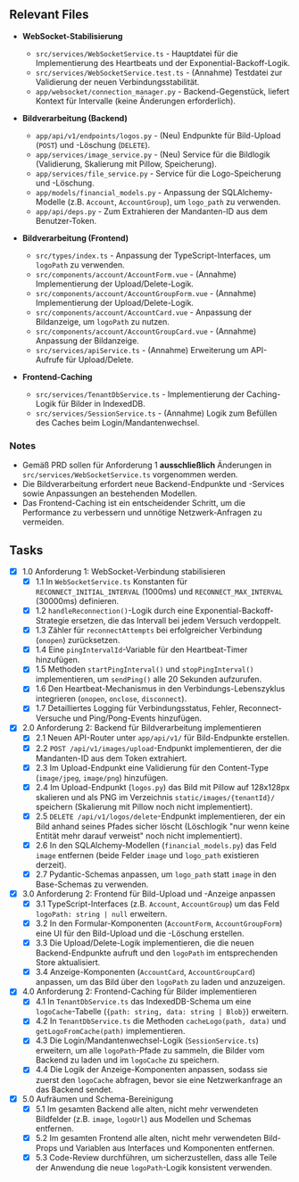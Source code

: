 ## Relevant Files

- **WebSocket-Stabilisierung**
  - `src/services/WebSocketService.ts` - Hauptdatei für die Implementierung des Heartbeats und der Exponential-Backoff-Logik.
  - `src/services/WebSocketService.test.ts` - (Annahme) Testdatei zur Validierung der neuen Verbindungsstabilität.
  - `app/websocket/connection_manager.py` - Backend-Gegenstück, liefert Kontext für Intervalle (keine Änderungen erforderlich).

- **Bildverarbeitung (Backend)**
  - `app/api/v1/endpoints/logos.py` - (Neu) Endpunkte für Bild-Upload (`POST`) und -Löschung (`DELETE`).
  - `app/services/image_service.py` - (Neu) Service für die Bildlogik (Validierung, Skalierung mit Pillow, Speicherung).
  - `app/services/file_service.py` - Service für die Logo-Speicherung und -Löschung.
  - `app/models/financial_models.py` - Anpassung der SQLAlchemy-Modelle (z.B. `Account`, `AccountGroup`), um `logo_path` zu verwenden.
  - `app/api/deps.py` - Zum Extrahieren der Mandanten-ID aus dem Benutzer-Token.

- **Bildverarbeitung (Frontend)**
  - `src/types/index.ts` - Anpassung der TypeScript-Interfaces, um `logoPath` zu verwenden.
  - `src/components/account/AccountForm.vue` - (Annahme) Implementierung der Upload/Delete-Logik.
  - `src/components/account/AccountGroupForm.vue` - (Annahme) Implementierung der Upload/Delete-Logik.
  - `src/components/account/AccountCard.vue` - Anpassung der Bildanzeige, um `logoPath` zu nutzen.
  - `src/components/account/AccountGroupCard.vue` - (Annahme) Anpassung der Bildanzeige.
  - `src/services/apiService.ts` - (Annahme) Erweiterung um API-Aufrufe für Upload/Delete.

- **Frontend-Caching**
  - `src/services/TenantDbService.ts` - Implementierung der Caching-Logik für Bilder in IndexedDB.
  - `src/services/SessionService.ts` - (Annahme) Logik zum Befüllen des Caches beim Login/Mandantenwechsel.

### Notes

- Gemäß PRD sollen für Anforderung 1 **ausschließlich** Änderungen in `src/services/WebSocketService.ts` vorgenommen werden.
- Die Bildverarbeitung erfordert neue Backend-Endpunkte und -Services sowie Anpassungen an bestehenden Modellen.
- Das Frontend-Caching ist ein entscheidender Schritt, um die Performance zu verbessern und unnötige Netzwerk-Anfragen zu vermeiden.

## Tasks

- [x] 1.0 Anforderung 1: WebSocket-Verbindung stabilisieren
  - [x] 1.1 In `WebSocketService.ts` Konstanten für `RECONNECT_INITIAL_INTERVAL` (1000ms) und `RECONNECT_MAX_INTERVAL` (30000ms) definieren.
  - [x] 1.2 `handleReconnection()`-Logik durch eine Exponential-Backoff-Strategie ersetzen, die das Intervall bei jedem Versuch verdoppelt.
  - [x] 1.3 Zähler für `reconnectAttempts` bei erfolgreicher Verbindung (`onopen`) zurücksetzen.
  - [x] 1.4 Eine `pingIntervalId`-Variable für den Heartbeat-Timer hinzufügen.
  - [x] 1.5 Methoden `startPingInterval()` und `stopPingInterval()` implementieren, um `sendPing()` alle 20 Sekunden aufzurufen.
  - [x] 1.6 Den Heartbeat-Mechanismus in den Verbindungs-Lebenszyklus integrieren (`onopen`, `onclose`, `disconnect`).
  - [x] 1.7 Detailliertes Logging für Verbindungsstatus, Fehler, Reconnect-Versuche und Ping/Pong-Events hinzufügen.

- [x] 2.0 Anforderung 2: Backend für Bildverarbeitung implementieren
  - [x] 2.1 Neuen API-Router unter `app/api/v1/` für Bild-Endpunkte erstellen.
  - [x] 2.2 `POST /api/v1/images/upload`-Endpunkt implementieren, der die Mandanten-ID aus dem Token extrahiert.
  - [x] 2.3 Im Upload-Endpunkt eine Validierung für den Content-Type (`image/jpeg`, `image/png`) hinzufügen.
  - [x] 2.4 Im Upload-Endpunkt (`logos.py`) das Bild mit Pillow auf 128x128px skalieren und als PNG im Verzeichnis `static/images/{tenantId}/` speichern (Skalierung mit Pillow noch nicht implementiert).
  - [x] 2.5 `DELETE /api/v1/logos/delete`-Endpunkt implementieren, der ein Bild anhand seines Pfades sicher löscht (Löschlogik "nur wenn keine Entität mehr darauf verweist" noch nicht implementiert).
  - [x] 2.6 In den SQLAlchemy-Modellen (`financial_models.py`) das Feld `image` entfernen (beide Felder `image` und `logo_path` existieren derzeit).
  - [x] 2.7 Pydantic-Schemas anpassen, um `logo_path` statt `image` in den Base-Schemas zu verwenden.

- [x] 3.0 Anforderung 2: Frontend für Bild-Upload und -Anzeige anpassen
  - [x] 3.1 TypeScript-Interfaces (z.B. `Account`, `AccountGroup`) um das Feld `logoPath: string | null` erweitern.
  - [x] 3.2 In den Formular-Komponenten (`AccountForm`, `AccountGroupForm`) eine UI für den Bild-Upload und die -Löschung erstellen.
  - [x] 3.3 Die Upload/Delete-Logik implementieren, die die neuen Backend-Endpunkte aufruft und den `logoPath` im entsprechenden Store aktualisiert.
  - [x] 3.4 Anzeige-Komponenten (`AccountCard`, `AccountGroupCard`) anpassen, um das Bild über den `logoPath` zu laden und anzuzeigen.

- [x] 4.0 Anforderung 2: Frontend-Caching für Bilder implementieren
  - [x] 4.1 In `TenantDbService.ts` das IndexedDB-Schema um eine `logoCache`-Tabelle (`{path: string, data: string | Blob}`) erweitern.
  - [x] 4.2 In `TenantDbService.ts` die Methoden `cacheLogo(path, data)` und `getLogoFromCache(path)` implementieren.
  - [x] 4.3 Die Login/Mandantenwechsel-Logik (`SessionService.ts`) erweitern, um alle `logoPath`-Pfade zu sammeln, die Bilder vom Backend zu laden und im `logoCache` zu speichern.
  - [x] 4.4 Die Logik der Anzeige-Komponenten anpassen, sodass sie zuerst den `logoCache` abfragen, bevor sie eine Netzwerkanfrage an das Backend sendet.

- [x] 5.0 Aufräumen und Schema-Bereinigung
  - [x] 5.1 Im gesamten Backend alle alten, nicht mehr verwendeten Bildfelder (z.B. `image`, `logoUrl`) aus Modellen und Schemas entfernen.
  - [x] 5.2 Im gesamten Frontend alle alten, nicht mehr verwendeten Bild-Props und Variablen aus Interfaces und Komponenten entfernen.
  - [x] 5.3 Code-Review durchführen, um sicherzustellen, dass alle Teile der Anwendung die neue `logoPath`-Logik konsistent verwenden.
